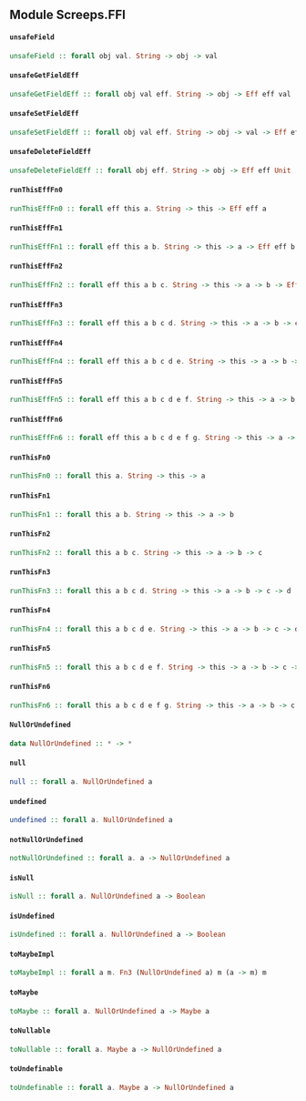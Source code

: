 ## Module Screeps.FFI

#### `unsafeField`

``` purescript
unsafeField :: forall obj val. String -> obj -> val
```

#### `unsafeGetFieldEff`

``` purescript
unsafeGetFieldEff :: forall obj val eff. String -> obj -> Eff eff val
```

#### `unsafeSetFieldEff`

``` purescript
unsafeSetFieldEff :: forall obj val eff. String -> obj -> val -> Eff eff Unit
```

#### `unsafeDeleteFieldEff`

``` purescript
unsafeDeleteFieldEff :: forall obj eff. String -> obj -> Eff eff Unit
```

#### `runThisEffFn0`

``` purescript
runThisEffFn0 :: forall eff this a. String -> this -> Eff eff a
```

#### `runThisEffFn1`

``` purescript
runThisEffFn1 :: forall eff this a b. String -> this -> a -> Eff eff b
```

#### `runThisEffFn2`

``` purescript
runThisEffFn2 :: forall eff this a b c. String -> this -> a -> b -> Eff eff c
```

#### `runThisEffFn3`

``` purescript
runThisEffFn3 :: forall eff this a b c d. String -> this -> a -> b -> c -> Eff eff d
```

#### `runThisEffFn4`

``` purescript
runThisEffFn4 :: forall eff this a b c d e. String -> this -> a -> b -> c -> d -> Eff eff e
```

#### `runThisEffFn5`

``` purescript
runThisEffFn5 :: forall eff this a b c d e f. String -> this -> a -> b -> c -> d -> e -> Eff eff f
```

#### `runThisEffFn6`

``` purescript
runThisEffFn6 :: forall eff this a b c d e f g. String -> this -> a -> b -> c -> d -> e -> f -> Eff eff g
```

#### `runThisFn0`

``` purescript
runThisFn0 :: forall this a. String -> this -> a
```

#### `runThisFn1`

``` purescript
runThisFn1 :: forall this a b. String -> this -> a -> b
```

#### `runThisFn2`

``` purescript
runThisFn2 :: forall this a b c. String -> this -> a -> b -> c
```

#### `runThisFn3`

``` purescript
runThisFn3 :: forall this a b c d. String -> this -> a -> b -> c -> d
```

#### `runThisFn4`

``` purescript
runThisFn4 :: forall this a b c d e. String -> this -> a -> b -> c -> d -> e
```

#### `runThisFn5`

``` purescript
runThisFn5 :: forall this a b c d e f. String -> this -> a -> b -> c -> d -> e -> f
```

#### `runThisFn6`

``` purescript
runThisFn6 :: forall this a b c d e f g. String -> this -> a -> b -> c -> d -> e -> f -> g
```

#### `NullOrUndefined`

``` purescript
data NullOrUndefined :: * -> *
```

#### `null`

``` purescript
null :: forall a. NullOrUndefined a
```

#### `undefined`

``` purescript
undefined :: forall a. NullOrUndefined a
```

#### `notNullOrUndefined`

``` purescript
notNullOrUndefined :: forall a. a -> NullOrUndefined a
```

#### `isNull`

``` purescript
isNull :: forall a. NullOrUndefined a -> Boolean
```

#### `isUndefined`

``` purescript
isUndefined :: forall a. NullOrUndefined a -> Boolean
```

#### `toMaybeImpl`

``` purescript
toMaybeImpl :: forall a m. Fn3 (NullOrUndefined a) m (a -> m) m
```

#### `toMaybe`

``` purescript
toMaybe :: forall a. NullOrUndefined a -> Maybe a
```

#### `toNullable`

``` purescript
toNullable :: forall a. Maybe a -> NullOrUndefined a
```

#### `toUndefinable`

``` purescript
toUndefinable :: forall a. Maybe a -> NullOrUndefined a
```


